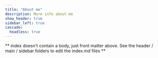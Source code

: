 ```yaml
---
title: "About me"
description: More info about me
show_header: true
sidebar_left: true
cascade:
  headless: true
---
```


** index doesn't contain a body, just front matter above.
See the header / main / sidebar folders to edit the index.md files **
